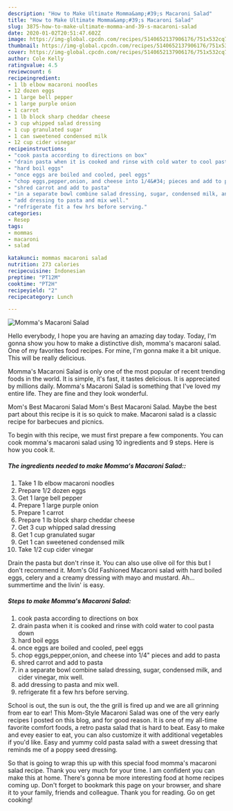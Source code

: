```yaml
---
description: "How to Make Ultimate Momma&amp;#39;s Macaroni Salad"
title: "How to Make Ultimate Momma&amp;#39;s Macaroni Salad"
slug: 3875-how-to-make-ultimate-momma-and-39-s-macaroni-salad
date: 2020-01-02T20:51:47.602Z
image: https://img-global.cpcdn.com/recipes/5140652137906176/751x532cq70/mommas-macaroni-salad-recipe-main-photo.jpg
thumbnail: https://img-global.cpcdn.com/recipes/5140652137906176/751x532cq70/mommas-macaroni-salad-recipe-main-photo.jpg
cover: https://img-global.cpcdn.com/recipes/5140652137906176/751x532cq70/mommas-macaroni-salad-recipe-main-photo.jpg
author: Cole Kelly
ratingvalue: 4.5
reviewcount: 6
recipeingredient:
- 1 lb elbow macaroni noodles
- 12 dozen eggs
- 1 large bell pepper
- 1 large purple onion
- 1 carrot
- 1 lb block sharp cheddar cheese
- 3 cup whipped salad dressing
- 1 cup granulated sugar
- 1 can sweetened condensed milk
- 12 cup cider vinegar
recipeinstructions:
- "cook pasta according to directions on box"
- "drain pasta when it is cooked and rinse with cold water to cool pasta down"
- "hard boil eggs"
- "once eggs are boiled and cooled, peel eggs"
- "chop eggs,pepper,onion, and cheese into 1/4&#34; pieces and add to pasta"
- "shred carrot and add to pasta"
- "in a separate bowl combine salad dressing, sugar, condensed milk, and cider vinegar,  mix well."
- "add dressing to pasta and mix well."
- "refrigerate fit a few hrs before serving."
categories:
- Resep
tags:
- mommas
- macaroni
- salad

katakunci: mommas macaroni salad
nutrition: 273 calories
recipecuisine: Indonesian
preptime: "PT12M"
cooktime: "PT2H"
recipeyield: "2"
recipecategory: Lunch

---
```



![Momma&#39;s Macaroni Salad](https://img-global.cpcdn.com/recipes/5140652137906176/751x532cq70/mommas-macaroni-salad-recipe-main-photo.jpg)

Hello everybody, I hope you are having an amazing day today. Today, I'm gonna show you how to make a distinctive dish, momma&#39;s macaroni salad. One of my favorites food recipes. For mine, I'm gonna make it a bit unique. This will be really delicious.

Momma&#39;s Macaroni Salad is only one of the most popular of recent trending foods in the world. It is simple, it's fast, it tastes delicious. It is appreciated by millions daily. Momma&#39;s Macaroni Salad is something that I've loved my entire life. They are fine and they look wonderful.

Mom&#39;s Best Macaroni Salad Mom&#39;s Best Macaroni Salad. Maybe the best part about this recipe is it is so quick to make. Macaroni salad is a classic recipe for barbecues and picnics.


To begin with this recipe, we must first prepare a few components. You can cook momma&#39;s macaroni salad using 10 ingredients and 9 steps. Here is how you cook it.

##### The ingredients needed to make Momma&#39;s Macaroni Salad::

1. Take 1 lb elbow macaroni noodles
1. Prepare 1/2 dozen eggs
1. Get 1 large bell pepper
1. Prepare 1 large purple onion
1. Prepare 1 carrot
1. Prepare 1 lb block sharp cheddar cheese
1. Get 3 cup whipped salad dressing
1. Get 1 cup granulated sugar
1. Get 1 can sweetened condensed milk
1. Take 1/2 cup cider vinegar


Drain the pasta but don&#39;t rinse it. You can also use olive oil for this but I don&#39;t recommend it. Mom&#39;s Old Fashioned Macaroni salad with hard boiled eggs, celery and a creamy dressing with mayo and mustard. Ah… summertime and the livin&#39; is easy. 

##### Steps to make Momma&#39;s Macaroni Salad:

1. cook pasta according to directions on box
1. drain pasta when it is cooked and rinse with cold water to cool pasta down
1. hard boil eggs
1. once eggs are boiled and cooled, peel eggs
1. chop eggs,pepper,onion, and cheese into 1/4&#34; pieces and add to pasta
1. shred carrot and add to pasta
1. in a separate bowl combine salad dressing, sugar, condensed milk, and cider vinegar,  mix well.
1. add dressing to pasta and mix well.
1. refrigerate fit a few hrs before serving.


School is out, the sun is out, the the grill is fired up and we are all grinning from ear to ear! This Mom-Style Macaroni Salad was one of the very early recipes I posted on this blog, and for good reason. It is one of my all-time favorite comfort foods, a retro pasta salad that is hard to beat. Easy to make and evey easier to eat, you can also customize it with additional vegetables if you&#39;d like. Easy and yummy cold pasta salad with a sweet dressing that reminds me of a poppy seed dressing. 

So that is going to wrap this up with this special food momma&#39;s macaroni salad recipe. Thank you very much for your time. I am confident you can make this at home. There's gonna be more interesting food at home recipes coming up. Don't forget to bookmark this page on your browser, and share it to your family, friends and colleague. Thank you for reading. Go on get cooking!
